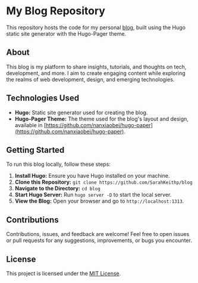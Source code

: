 # My Blog Repository

This repository hosts the code for my personal [blog](https://sarahkeithp.github.io/), built using the Hugo static site generator with the Hugo-Pager theme.

## About

This blog is my platform to share insights, tutorials, and thoughts on tech, development, and more. I aim to create engaging content while exploring the realms of web development, design, and emerging technologies.

## Technologies Used

- **Hugo:** Static site generator used for creating the blog.
- **Hugo-Pager Theme:** The theme used for the blog's layout and design, available in [https://github.com/nanxiaobei/hugo-paper](https://github.com/nanxiaobei/hugo-paper).

## Getting Started

To run this blog locally, follow these steps:

1. **Install Hugo:** Ensure you have Hugo installed on your machine.
2. **Clone this Repository:** `git clone https://github.com/SarahKeithp/blog`
3. **Navigate to the Directory:** `cd blog`
4. **Start Hugo Server:** Run `hugo server -D` to start the local server.
5. **View the Blog:** Open your browser and go to `http://localhost:1313`.

## Contributions

Contributions, issues, and feedback are welcome! Feel free to open issues or pull requests for any suggestions, improvements, or bugs you encounter.

## License

This project is licensed under the [MIT License](LICENSE).
